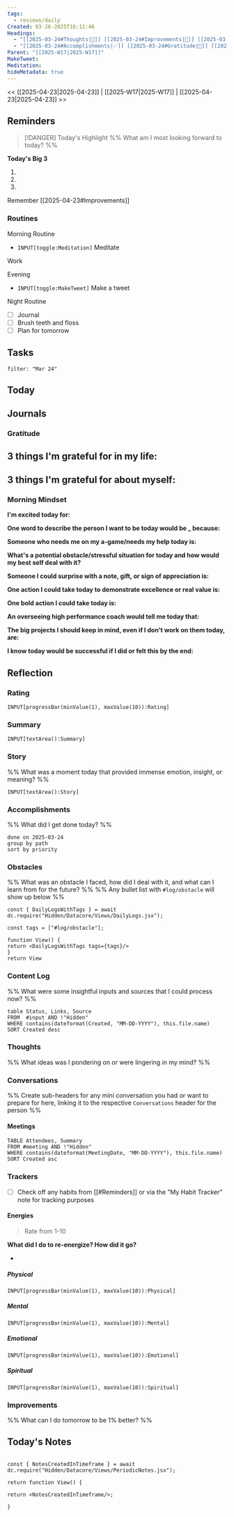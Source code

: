 ```yaml
---
tags:
  - reviews/daily
Created: 03-26-2025T16:11:46
Headings:
  - "[[2025-03-24#Thoughts|💭]] [[2025-03-24#Improvements|💪]] [[2025-03-24#Obstacles|🚧]]"
  - "[[2025-03-24#Accomplishments|✅]] [[2025-03-24#Gratitude|🙏]] [[2025-03-24#Content Log|📚]]"
Parent: "[[2025-W17|2025-W17]]"
MakeTweet: 
Meditation: 
hideMetadata: true
---
```


<< [[2025-04-23|2025-04-23]] | [[2025-W17|2025-W17]] | [[2025-04-23|2025-04-23]] >>

## Reminders

> [!DANGER] Today's Highlight
> %% What am I most looking forward to today? %%

**Today's Big 3**

1. 
2. 
3. 

Remember [[2025-04-23#Improvements]]
### Routines
Morning Routine
- `INPUT[toggle:Meditation]` Meditate

Work

Evening
- `INPUT[toggle:MakeTweet]` Make a tweet

Night Routine
- [ ] Journal
- [ ] Brush teeth and floss
- [ ] Plan for tomorrow
## Tasks
```todoist
filter: "Mar 24"
```

## Today

## Journals

### Gratitude

**3 things I'm grateful for in my life:**
- 

**3 things I'm grateful for about myself:**
- 

### Morning Mindset

**I'm excited today for:**

**One word to describe the person I want to be today would be \_ because:**

**Someone who needs me on my a-game/needs my help today is:**

**What's a potential obstacle/stressful situation for today and how would my best self deal with it?**

**Someone I could surprise with a note, gift, or sign of appreciation is:**

**One action I could take today to demonstrate excellence or real value is:**

**One bold action I could take today is:**

**An overseeing high performance coach would tell me today that:**

**The big projects I should keep in mind, even if I don't work on them today, are:**

**I know today would be successful if I did or felt this by the end:**

## Reflection

### Rating

```meta-bind
INPUT[progressBar(minValue(1), maxValue(10)):Rating]
```

### Summary

`INPUT[textArea():Summary]`
### Story

%% What was a moment today that provided immense emotion, insight, or meaning? %%

`INPUT[textArea():Story]`

### Accomplishments

%% What did I get done today? %%

```tasks
done on 2025-03-24
group by path
sort by priority
```

### Obstacles
%% What was an obstacle I faced, how did I deal with it, and what can I learn from for the future? %%
%% Any bullet list with `#log/obstacle` will show up below %%
````datacorejsx
const { DailyLogsWithTags } = await dc.require("Hidden/Datacore/Views/DailyLogs.jsx");

const tags = ["#log/obstacle"];

function View() {
return <DailyLogsWithTags tags={tags}/>
}
return View
````
### Content Log
%% What were some insightful inputs and sources that I could process now? %%

```dataview
table Status, Links, Source
FROM  #input AND !"Hidden"
WHERE contains(dateformat(Created, "MM-DD-YYYY"), this.file.name)
SORT Created desc
```
### Thoughts
%% What ideas was I pondering on or were lingering in my mind? %%
### Conversations
%% Create sub-headers for any mini conversation you had or want to prepare for here, linking it to the respective `Conversations` header for the person %%
#### Meetings

```dataview
TABLE Attendees, Summary
FROM #meeting AND !"Hidden"
WHERE contains(dateformat(MeetingDate, "MM-DD-YYYY"), this.file.name)
SORT Created asc
```

### Trackers
- [ ] Check off any habits from [[#Reminders]] or via the "My Habit Tracker" note for tracking purposes

#### Energies

> Rate from 1-10

**What did I do to re-energize? How did it go?**

- 

##### Physical

```meta-bind
INPUT[progressBar(minValue(1), maxValue(10)):Physical]
```

##### Mental

```meta-bind
INPUT[progressBar(minValue(1), maxValue(10)):Mental]
```

##### Emotional

```meta-bind
INPUT[progressBar(minValue(1), maxValue(10)):Emotional]
```

##### Spiritual

```meta-bind
INPUT[progressBar(minValue(1), maxValue(10)):Spiritual]
```

### Improvements
%% What can I do tomorrow to be 1% better? %%

## Today's Notes

```datacorejsx

const { NotesCreatedInTimeframe } = await dc.require("Hidden/Datacore/Views/PeriodicNotes.jsx");

return function View() {

return <NotesCreatedInTimeframe/>;

}

```
